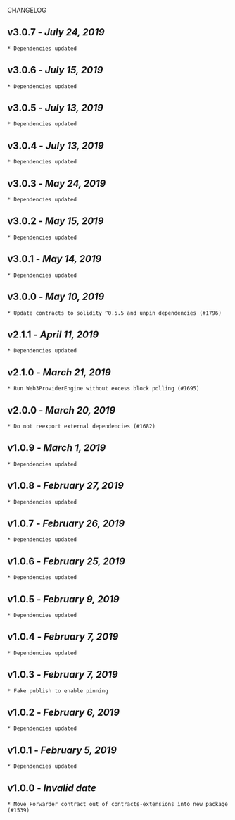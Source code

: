 <!--
changelogUtils.file is auto-generated using the monorepo-scripts package. Don't edit directly.
Edit the package's CHANGELOG.json file only.
-->

CHANGELOG

## v3.0.7 - _July 24, 2019_

    * Dependencies updated

## v3.0.6 - _July 15, 2019_

    * Dependencies updated

## v3.0.5 - _July 13, 2019_

    * Dependencies updated

## v3.0.4 - _July 13, 2019_

    * Dependencies updated

## v3.0.3 - _May 24, 2019_

    * Dependencies updated

## v3.0.2 - _May 15, 2019_

    * Dependencies updated

## v3.0.1 - _May 14, 2019_

    * Dependencies updated

## v3.0.0 - _May 10, 2019_

    * Update contracts to solidity ^0.5.5 and unpin dependencies (#1796)

## v2.1.1 - _April 11, 2019_

    * Dependencies updated

## v2.1.0 - _March 21, 2019_

    * Run Web3ProviderEngine without excess block polling (#1695)

## v2.0.0 - _March 20, 2019_

    * Do not reexport external dependencies (#1682)

## v1.0.9 - _March 1, 2019_

    * Dependencies updated

## v1.0.8 - _February 27, 2019_

    * Dependencies updated

## v1.0.7 - _February 26, 2019_

    * Dependencies updated

## v1.0.6 - _February 25, 2019_

    * Dependencies updated

## v1.0.5 - _February 9, 2019_

    * Dependencies updated

## v1.0.4 - _February 7, 2019_

    * Dependencies updated

## v1.0.3 - _February 7, 2019_

    * Fake publish to enable pinning

## v1.0.2 - _February 6, 2019_

    * Dependencies updated

## v1.0.1 - _February 5, 2019_

    * Dependencies updated

## v1.0.0 - _Invalid date_

    * Move Forwarder contract out of contracts-extensions into new package (#1539)
